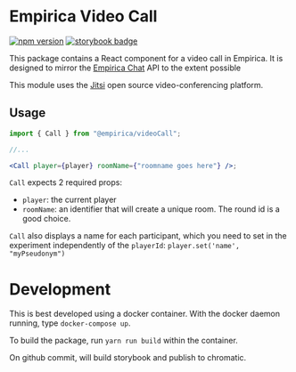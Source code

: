 # Empirica Video Call

[![npm version](https://badge.fury.io/js/empirica-videocall.svg)](https://badge.fury.io/js/empirica-videocall) [![storybook badge](https://raw.githubusercontent.com/storybookjs/brand/main/badge/badge-storybook.svg)](https://main--6217e07e3cc586003a3fb15e.chromatic.com)

This package contains a React component for a video call in Empirica. 
It is designed to mirror the [Empirica Chat](https://github.com/empiricaly/chat) 
API to the extent possible

This module uses the [Jitsi](https://jitsi.org/) open source video-conferencing platform.


<!-- TODO: package and include installation instructions -->
<!-- Add to your Empirica project with:

```sh

meteor npm install --save @empirica/chat

``` -->

## Usage

```jsx
import { Call } from "@empirica/videoCall";

//...

<Call player={player} roomName={"roomname goes here"} />;
```

`Call` expects 2 required props:

- `player`: the current player
- `roomName`: an identifier that will create a unique room. The round id is a good choice.

`Call` also displays a name for each participant, which you need to set
in the experiment independently of the `playerId`: `player.set('name', "myPseudonym")`


# Development

This is best developed using a docker container. With the docker daemon running, type `docker-compose up`.

To build the package, run `yarn run build` within the container.

On github commit, will build storybook and publish to chromatic.